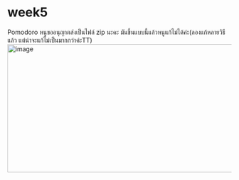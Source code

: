 # week5
Pomodoro
หนูขออนุญาตส่งเป็นไฟล์ zip นะคะ มันขึ้นแบบนี้แล้วหนูแก้ไม่ได้ค่ะ(ลองแก้หลายวิธีแล้ว แต่น่าจะแก้ไม่เป็นมากกว่าค่ะTT)
<img width="557" height="288" alt="image" src="https://github.com/user-attachments/assets/85ece186-2bbc-4970-b33a-b87ac2f36a58" />
